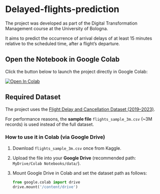 # Delayed-flights-prediction
The project was developed as part of the Digital Transformation Management course at the University of Bologna.

It aims to predict the occurrence of arrival delays of at least 15 minutes relative to the scheduled time, after a flight’s departure.

## Open the Notebook in Google Colab

Click the button below to launch the project directly in Google Colab:

[![Open In Colab](https://colab.research.google.com/assets/colab-badge.svg)](https://colab.research.google.com/drive/15sdMnCyhp5Wtc3iotAnjhRJSBmI7QjF_?usp=sharing)


## Required Dataset

The project uses the [Flight Delay and Cancellation Dataset (2019–2023)](https://www.kaggle.com/datasets/patrickzel/flight-delay-and-cancellation-dataset-2019-2023).  

For performance reasons, the **sample file** `flights_sample_3m.csv` (~3M records) is used instead of the full dataset.  

### How to use it in Colab (via Google Drive)

1. Download `flights_sample_3m.csv` once from Kaggle.  
2. Upload the file into your **Google Drive** (recommended path: `MyDrive/Colab Notebooks/data/`).  
3. Mount Google Drive in Colab and set the dataset path as follows:

   ```python
   from google.colab import drive
   drive.mount('/content/drive')
    ```


    
   

